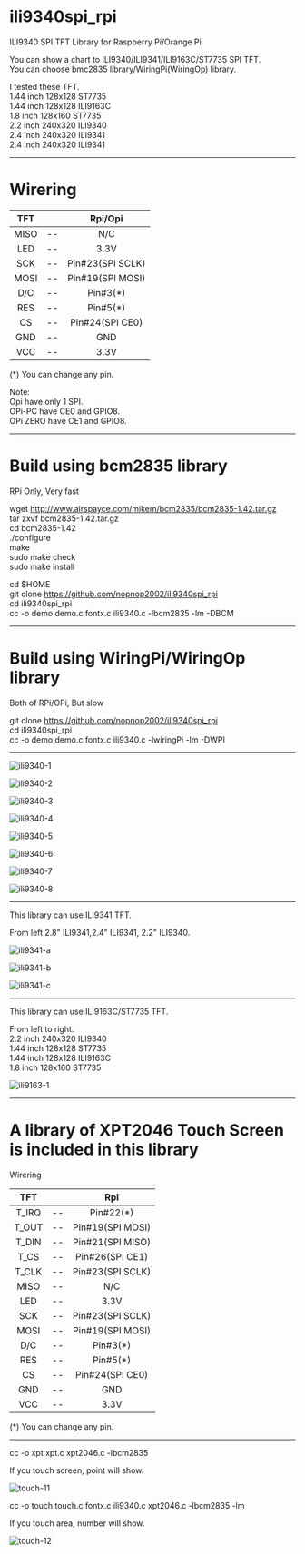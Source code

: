 # ili9340spi_rpi
ILI9340 SPI TFT Library for Raspberry Pi/Orange Pi

You can show a chart to ILI9340/ILI9341/ILI9163C/ST7735 SPI TFT.   
You can choose bmc2835 library/WiringPi(WiringOp) library.   

I tested these TFT.   
1.44 inch 128x128 ST7735   
1.44 inch 128x128 ILI9163C   
1.8 inch 128x160 ST7735   
2.2 inch 240x320 ILI9340   
2.4 inch 240x320 ILI9341   
2.4 inch 240x320 ILI9341   

----

# Wirering   

|TFT||Rpi/Opi|
|:-:|:-:|:-:|
|MISO|--|N/C|
|LED|--|3.3V|
|SCK|--|Pin#23(SPI SCLK)|
|MOSI|--|Pin#19(SPI MOSI)|
|D/C|--|Pin#3(*)|
|RES|--|Pin#5(*)|
|CS|--|Pin#24(SPI CE0)|
|GND|--|GND|
|VCC|--|3.3V|

(*) You can change any pin.   

Note:   
Opi have only 1 SPI.   
OPi-PC have CE0 and GPIO8.  
OPi ZERO have CE1 and GPIO8.   

----

# Build using bcm2835 library   
RPi Only, Very fast   

wget http://www.airspayce.com/mikem/bcm2835/bcm2835-1.42.tar.gz   
tar zxvf bcm2835-1.42.tar.gz   
cd bcm2835-1.42   
./configure   
make   
sudo make check   
sudo make install   

cd $HOME   
git clone https://github.com/nopnop2002/ili9340spi_rpi   
cd ili9340spi_rpi   
cc -o demo demo.c fontx.c ili9340.c -lbcm2835 -lm -DBCM   

----

# Build using WiringPi/WiringOp library   
Both of RPi/OPi, But slow   

git clone https://github.com/nopnop2002/ili9340spi_rpi   
cd ili9340spi_rpi   
cc -o demo demo.c fontx.c ili9340.c -lwiringPi -lm -DWPI   

----

![ili9340-1](https://cloud.githubusercontent.com/assets/6020549/25006015/3dd4f15c-2096-11e7-82db-d444ee689cb0.JPG)

![ili9340-2](https://cloud.githubusercontent.com/assets/6020549/25006026/4d36b842-2096-11e7-9030-1d7455a23a53.JPG)

![ili9340-3](https://cloud.githubusercontent.com/assets/6020549/25006042/5c2b1992-2096-11e7-9ee8-e1a4fe2b1b03.JPG)

![ili9340-4](https://cloud.githubusercontent.com/assets/6020549/25006061/6ccffa24-2096-11e7-90bf-caebc15cf942.JPG)

![ili9340-5](https://cloud.githubusercontent.com/assets/6020549/25006078/80c4b5d8-2096-11e7-8c88-650f8df1699f.JPG)

![ili9340-6](https://cloud.githubusercontent.com/assets/6020549/25006148/b546b11c-2096-11e7-83ad-7352264bae70.JPG)

![ili9340-7](https://cloud.githubusercontent.com/assets/6020549/25006105/91e96e4e-2096-11e7-917a-81ca38ad3d6b.JPG)

![ili9340-8](https://cloud.githubusercontent.com/assets/6020549/25006128/a2f493ee-2096-11e7-9d3c-246cb6da658e.JPG)

----

This library can use ILI9341 TFT.   

From left 2.8" ILI9341,2.4" ILI9341, 2.2" ILI9340.   

![ili9341-a](https://cloud.githubusercontent.com/assets/6020549/25058072/db0b0de2-21b0-11e7-8fe1-8dc0496c3fed.JPG)

![ili9341-b](https://cloud.githubusercontent.com/assets/6020549/25058088/f733f38a-21b0-11e7-9c71-b861f7da0c19.JPG)

![ili9341-c](https://cloud.githubusercontent.com/assets/6020549/25058093/02f7680a-21b1-11e7-8f7c-578e6127ca7e.JPG)

----

This library can use ILI9163C/ST7735 TFT.   

From left to right.   
2.2 inch 240x320 ILI9340   
1.44 inch 128x128 ST7735   
1.44 inch 128x128 ILI9163C   
1.8 inch 128x160 ST7735   

![ili9163-1](https://user-images.githubusercontent.com/6020549/28749424-d9c5af2e-7501-11e7-9e3c-a88376ac015f.JPG)

----

# A library of XPT2046 Touch Screen is included in this library   

Wirering   

|TFT||Rpi|
|:-:|:-:|:-:|
|T_IRQ|--|Pin#22(*)|
|T_OUT|--|Pin#19(SPI MOSI)|
|T_DIN|--|Pin#21(SPI MISO)|
|T_CS|--|Pin#26(SPI CE1)|
|T_CLK|--|Pin#23(SPI SCLK)|
|MISO|--|N/C|
|LED|--|3.3V|
|SCK|--|Pin#23(SPI SCLK)|
|MOSI|--|Pin#19(SPI MOSI)|
|D/C|--|Pin#3(*)|
|RES|--|Pin#5(*)|
|CS|--|Pin#24(SPI CE0)|
|GND|--|GND|
|VCC|--|3.3V|

(*) You can change any pin.   

----

cc -o xpt xpt.c xpt2046.c -lbcm2835   

If you touch screen, point will show.   

![touch-11](https://cloud.githubusercontent.com/assets/6020549/25060732/9b4ccd2e-21df-11e7-9f08-0b7377a07f10.jpg)

cc -o touch touch.c fontx.c ili9340.c xpt2046.c -lbcm2835 -lm

If you touch area, number will show.   

![touch-12](https://cloud.githubusercontent.com/assets/6020549/25060736/af89c170-21df-11e7-9789-1705e81e4692.JPG)

